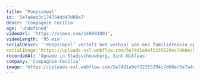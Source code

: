 ```yaml
---
title: 'Poepsimpel'
id: '5e7a4eb3c174754dd47d08a7'
descr: 'Compagnie Cecilia'
age: 'undefined'
videoUrl: 'https://vimeo.com/140892801',
videoLength: '95 min'
socialDescr: '‘Poepsimpel’ vertelt het verhaal van een familiereünie op het domein van ‘de baron’. Hij heeft zijn kasteel verkocht en nodigt voor een laatste keer de mensen uit die hem na aan het hart liggen. Van Arne Sierens met Titus De Voogdt, Robrecht Vanden Thoren en Tom Vermeir.'
socialImage:'https://uploads-ssl.webflow.com/5e74d1a9ef22355294c7d60e/5e7a4e7d9c38fe5e486b863b_POE%20Benoit%20en%20Antonin%20(c)Kurt%20Van%20der%20Elst%20VDE6927.jpg'
recordedAt: 'Opname in Stadsschouwburg, Sint-Niklaas'
company: 'Compagnie Cecilia'
image: 'https://uploads-ssl.webflow.com/5e74d1a9ef22355294c7d60e/5e7a4e7d9c38fe5e486b863b_POE%20Benoit%20en%20Antonin%20(c)Kurt%20Van%20der%20Elst%20VDE6927.jpg'
---
```

